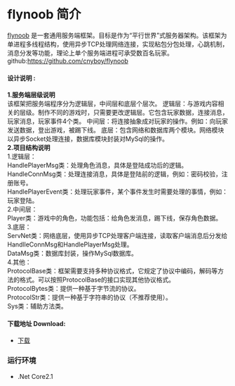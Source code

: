 # flynoob 简介 
  [flynoob](https://github.com/cnyboy/flynoob) 是一套通用服务端框架。目标是作为“平行世界”式服务器架构。该框架为单进程多线程结构，使用异步TCP处理网络连接，实现粘包分包处理，心跳机制，消息分发等功能，理论上单个服务端进程可承受数百名玩家。github:https://github.com/cnyboy/flynoob
  
#### 设计说明 :

**1.服务端层级说明**  
  该框架把服务端程序分为逻辑层，中间层和底层个层次。
  逻辑层：与游戏内容相关的层级。制作不同的游戏时，只需要更改逻辑层。它包含玩家数据，连接消息，玩家消息，玩家事件4个类。
  中间层：将连接抽象成对玩家的操作。例如：向玩家发送数据，登出游戏，被踢下线。
  底层：包含网络和数据库两个模块。网络模块以异步Socket处理连接，数据库模块封装对MySql的操作。  
**2.项目结构说明**  
 1.逻辑层：  
    HandlePlayerMsg类：处理角色消息，具体是登陆成功后的逻辑。  
    HandleConnMsg类：处理连接消息，具体是登陆前的逻辑，例如：密码校验，注册账号。  
    HandlePlayerEvent类：处理玩家事件，某个事件发生时需要处理的事情，例如：玩家登陆。  
 2.中间层：  
    Player类：游戏中的角色，功能包括：给角色发消息，踢下线，保存角色数据。  
 3.底层：  
    ServNet类：网络底层，使用异步TCP处理客户端连接，读取客户端消息后分发给HandlleConnMsg和HandlePlayerMsg处理。  
    DataMsg类：数据库封装，操作MySql数据库。  
 4.其他：  
    ProtocolBase类：框架需要支持多种协议格式，它规定了协议中编码，解码等方法的格式。可以按照ProtocolBase的接口实现其他协议格式。  
    ProtocolBytes类：提供一种基于字节流的协议。  
    ProtocolStr类：提供一种基于字符串的协议（不推荐使用）。  
    Sys类：辅助方法类。  




#### 下载地址 Download:

* [下载](https://github.com/cnyboy/flynoob)

### 运行环境
* .Net Core2.1


